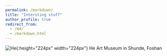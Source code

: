```yaml
---
permalink: /markdown/
title: "Intersting stuff"
author_profile: true
redirect_from: 
  - /md/
  - /markdown.html
---
```


![He](https://github.com/huangchaoxing/huangchaoxing.github.io/blob/master/images/%E5%92%8C.jpg){:height="224px" width="224px"}
He Art Museum in Shunde, Foshan
